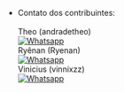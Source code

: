 * Contato dos contribuintes: <br> <br>
Theo (andradetheo)<br> [![Whatsapp](https://img.shields.io/badge/WhatsApp-25D366?style=for-the-badge&logo=whatsapp&logoColor=white)](https://api.whatsapp.com/send/?phone=558896782893&text&type=phone_number&app_absent=0) <br>
Ryênan (Ryenan)<br> [![Whatsapp](https://img.shields.io/badge/WhatsApp-25D366?style=for-the-badge&logo=whatsapp&logoColor=white)](https://api.whatsapp.com/send/?phone=5588992642364&text&type=phone_number&app_absent=0)  <br>
Vinicius (vinnixzz) <br> [![Whatsapp](https://img.shields.io/badge/WhatsApp-25D366?style=for-the-badge&logo=whatsapp&logoColor=white)](https://api.whatsapp.com/send/?phone=558892607119&text&type=phone_number&app_absent=0) <br>
